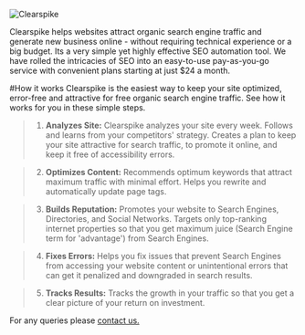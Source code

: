 ![Clearspike](/images/apps/clearspike/clearspike-header.png "Clearspike more traffic, no more hassle.")


Clearspike helps websites attract organic search engine traffic and generate new business online - without requiring technical experience or a big budget. Its a very simple yet highly effective SEO automation tool. We have rolled the intricacies of SEO into an easy-to-use pay-as-you-go service with convenient plans starting at just $24 a month.


#How it works
Clearspike is the easiest way to keep your site optimized, error-free and attractive for free organic search engine traffic. See how it works for you in these simple steps.

> 1. __Analyzes Site:__
>Clearspike analyzes your site every week. Follows and learns from your competitors' strategy. Creates a plan to keep your site attractive for search traffic, to promote it online, and keep it free of accessibility errors.

>2. __Optimizes Content:__
>Recommends optimum keywords that attract maximum traffic with minimal effort. Helps you rewrite and automatically update page tags.

>3. __Builds Reputation:__
>Promotes your website to Search Engines, Directories, and Social Networks. Targets only top-ranking internet properties so that you get maximum juice (Search Engine term for 'advantage') from Search Engines.

>4. __Fixes Errors:__
>Helps you fix issues that prevent Search Engines from accessing your website content or unintentional errors that can get it penalized and downgraded in search results.

>5. __Tracks Results:__
>Tracks the growth in your traffic so that you get a clear picture of your return on investment.



For any queries please [contact us.](mailto:support@clearspike.com?Subject=CloudFlare%20Question)